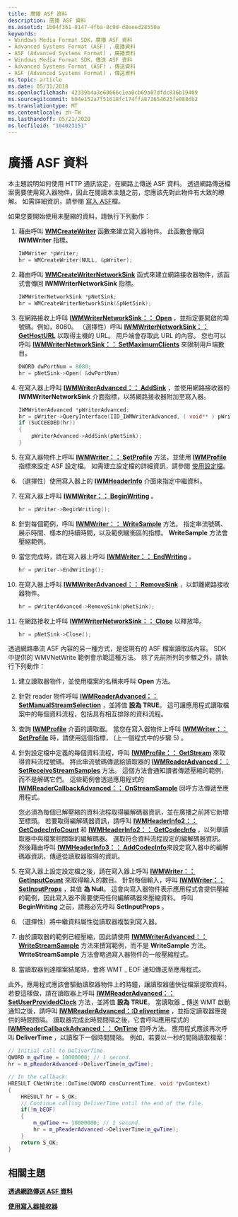 ```yaml
---
title: 廣播 ASF 資料
description: 廣播 ASF 資料
ms.assetid: 1b04f361-8147-4f6a-8c9d-d8eeed28550a
keywords:
- Windows Media Format SDK，廣播 ASF 資料
- Advanced Systems Format (ASF) ，廣播資料
- ASF (Advanced Systems Format) ，廣播資料
- Windows Media Format SDK，傳送 ASF 資料
- Advanced Systems Format (ASF) ，傳送資料
- ASF (Advanced Systems Format) ，傳送資料
ms.topic: article
ms.date: 05/31/2018
ms.openlocfilehash: 42339b4a3e60666c1ea0cb69a07dfdc836b19409
ms.sourcegitcommit: b04e152a7f51618fc174ffa872654623fe088db2
ms.translationtype: MT
ms.contentlocale: zh-TW
ms.lasthandoff: 05/21/2020
ms.locfileid: "104023151"
---
```

# <a name="broadcasting-asf-data"></a>廣播 ASF 資料

本主題說明如何使用 HTTP 通訊協定，在網路上傳送 ASF 資料。 透過網路傳送檔案需要使用寫入器物件，因此在閱讀本主題之前，您應該先對此物件有大致的瞭解。 如需詳細資訊，請參閱 [寫入 ASF](writing-asf-files.md)檔。

如果您要開始使用未壓縮的資料，請執行下列動作：

1.  藉由呼叫 [**WMCreateWriter**](/previous-versions/windows/desktop/api/Wmsdkidl/nf-wmsdkidl-wmcreatewriter) 函數來建立寫入器物件。 此函數會傳回 **IWMWriter** 指標。
    ```C++
    IWMWriter *pWriter;
    hr = WMCreateWriter(NULL, &pWriter);
    ```

    

2.  藉由呼叫 [**WMCreateWriterNetworkSink**](/previous-versions/windows/desktop/api/wmsdkidl/nf-wmsdkidl-wmcreatewriternetworksink) 函式來建立網路接收器物件，該函式會傳回 **IWMWriterNetworkSink** 指標。
    ```C++
    IWMWriterNetworkSink *pNetSink;
    hr = WMCreateWriterNetworkSink(&pNetSink);
    ```

    

3.  在網路接收上呼叫 [**IWMWriterNetworkSink：： Open**](/previous-versions/windows/desktop/api/Wmsdkidl/nf-wmsdkidl-iwmwriternetworksink-open) ，並指定要開啟的埠號碼。例如，8080。 （選擇性）呼叫 [**IWMWriterNetworkSink：： GetHostURL**](/previous-versions/windows/desktop/api/Wmsdkidl/nf-wmsdkidl-iwmwriternetworksink-gethosturl) 以取得主機的 URL。 用戶端會存取此 URL 的內容。 您也可以呼叫 [**IWMWriterNetworkSink：： SetMaximumClients**](/previous-versions/windows/desktop/api/Wmsdkidl/nf-wmsdkidl-iwmwriternetworksink-setmaximumclients) 來限制用戶端數目。
    ```C++
    DWORD dwPortNum = 8080;
    hr = pNetSink->Open( &dwPortNum)
    ```

    

4.  在寫入器上呼叫 [**IWMWriterAdvanced：： AddSink**](/previous-versions/windows/desktop/api/Wmsdkidl/nf-wmsdkidl-iwmwriteradvanced-addsink) ，並使用網路接收器的 **IWMWriterNetworkSink** 介面指標，以將網路接收器附加至寫入器。
    ```C++
    IWMWriterAdvanced *pWriterAdvanced;
    hr = pWriter->QueryInterface(IID_IWMWriterAdvanced, ( void** ) pWriterAdvanced );
    if (SUCCEEDED(hr))
    {
        pWriterAdvanced->AddSink(pNetSink);
    }
    ```

    

5.  在寫入器物件上呼叫 [**IWMWriter：： SetProfile**](/previous-versions/windows/desktop/api/Wmsdkidl/nf-wmsdkidl-iwmwriter-setprofile) 方法，並使用 [**IWMProfile**](iwmprofile.md) 指標來設定 ASF 設定檔。 如需建立設定檔的詳細資訊，請參閱 [使用設定檔](working-with-profiles.md)。
6.  （選擇性）使用寫入器上的 [**IWMHeaderInfo**](/previous-versions/windows/desktop/api/wmsdkidl/nn-wmsdkidl-iwmheaderinfo) 介面來指定中繼資料。
7.  在寫入器上呼叫 [**IWMWriter：： BeginWriting**](/previous-versions/windows/desktop/api/Wmsdkidl/nf-wmsdkidl-iwmwriter-beginwriting) 。
    ```C++
    hr = pWriter->BeginWriting();
    ```

    

8.  針對每個範例，呼叫 [**IWMWriter：： WriteSample**](/previous-versions/windows/desktop/api/Wmsdkidl/nf-wmsdkidl-iwmwriter-writesample) 方法。 指定串流號碼、展示時間、樣本的持續時間，以及範例緩衝區的指標。 **WriteSample** 方法會壓縮範例。
9.  當您完成時，請在寫入器上呼叫 [**IWMWriter：： EndWriting**](/previous-versions/windows/desktop/api/Wmsdkidl/nf-wmsdkidl-iwmwriter-endwriting) 。
    ```C++
    hr = pWriter->EndWriting();
    ```

    

10. 在寫入器上呼叫 [**IWMWriterAdvanced：： RemoveSink**](/previous-versions/windows/desktop/api/Wmsdkidl/nf-wmsdkidl-iwmwriteradvanced-removesink) ，以卸離網路接收器物件。
    ```C++
    hr = pWriterAdvanced->RemoveSink(pNetSink);
    ```

    

11. 在網路接收上呼叫 [**IWMWriterNetworkSink：： Close**](/previous-versions/windows/desktop/api/Wmsdkidl/nf-wmsdkidl-iwmwriternetworksink-close) 以釋放埠。
    ```C++
    hr = pNetSink->Close();
    ```

    

透過網路串流 ASF 內容的另一種方式，是從現有的 ASF 檔案讀取該內容。 SDK 中提供的 WMVNetWrite 範例會示範這種方法。 除了先前所列的步驟之外，請執行下列動作：

1.  建立讀取器物件，並使用檔案的名稱來呼叫 **Open** 方法。
2.  針對 reader 物件呼叫 [**IWMReaderAdvanced：： SetManualStreamSelection**](/previous-versions/windows/desktop/api/Wmsdkidl/nf-wmsdkidl-iwmreaderadvanced-setmanualstreamselection) ，並將值 **設為 TRUE**。 這可讓應用程式讀取檔案中的每個資料流程，包括具有相互排除的資料流程。
3.  查詢 [**IWMProfile**](iwmprofile.md) 介面的讀取器。 當您在寫入器物件上呼叫 [**IWMWriter：： SetProfile**](/previous-versions/windows/desktop/api/Wmsdkidl/nf-wmsdkidl-iwmwriter-setprofile) 時，請使用這個指標， (上一個程式中的步驟 5) 。
4.  針對設定檔中定義的每個資料流程，呼叫 [**IWMProfile：： GetStream**](/previous-versions/windows/desktop/api/Wmsdkidl/nf-wmsdkidl-iwmprofile-getstream) 來取得資料流程號碼。 將此串流號碼傳遞給讀取器的 [**IWMReaderAdvanced：： SetReceiveStreamSamples**](/previous-versions/windows/desktop/api/Wmsdkidl/nf-wmsdkidl-iwmreaderadvanced-setreceivestreamsamples) 方法。 這個方法會通知讀者傳遞壓縮的範例，而不是解碼它們。 這些範例會透過應用程式的 [**IWMReaderCallbackAdvanced：： OnStreamSample**](/previous-versions/windows/desktop/api/Wmsdkidl/nf-wmsdkidl-iwmreadercallbackadvanced-onstreamsample) 回呼方法傳遞至應用程式。

    您必須為每個已解壓縮的資料流程取得編解碼器資訊，並在廣播之前將它新增至標頭。 若要取得編解碼器資訊，請呼叫 [**IWMHeaderInfo2：： GetCodecInfoCount**](/previous-versions/windows/desktop/api/wmsdkidl/nf-wmsdkidl-iwmheaderinfo2-getcodecinfocount) 和 [**IWMHeaderInfo2：： GetCodecInfo**](/previous-versions/windows/desktop/api/Wmsdkidl/nf-wmsdkidl-iwmheaderinfo2-getcodecinfo) ，以列舉讀取器中與檔案相關聯的編解碼器。 選取符合資料流程設定的編解碼器資訊。 然後藉由呼叫 [**IWMHeaderInfo3：： AddCodecInfo**](/previous-versions/windows/desktop/api/Wmsdkidl/nf-wmsdkidl-iwmheaderinfo3-addcodecinfo)來設定寫入器中的編解碼器資訊，傳遞從讀取器取得的資訊。

5.  在寫入器上設定設定檔之後，請在寫入器上呼叫 [**IWMWriter：： GetInputCount**](/previous-versions/windows/desktop/api/Wmsdkidl/nf-wmsdkidl-iwmwriter-getinputcount) 來取得輸入的數目。 針對每個輸入，呼叫 [**IWMWriter：： SetInputProps**](/previous-versions/windows/desktop/api/Wmsdkidl/nf-wmsdkidl-iwmwriter-setinputprops) ，其值 **為 Null**。 這會向寫入器物件表示應用程式會提供壓縮的範例，因此寫入器不需要使用任何編解碼器來壓縮資料。 呼叫 **BeginWriting** 之前，請務必先呼叫 **SetInputProps** 。
6.  （選擇性）將中繼資料屬性從讀取器複製到寫入器。
7.  由於讀取器的範例已經壓縮，因此請使用 [**IWMWriterAdvanced：： WriteStreamSample**](/previous-versions/windows/desktop/api/Wmsdkidl/nf-wmsdkidl-iwmwriteradvanced-writestreamsample) 方法來撰寫範例，而不是 **WriteSample** 方法。 **WriteStreamSample** 方法會略過寫入器物件的一般壓縮程式。
8.  當讀取器到達檔案結尾時，會將 WMT \_ EOF 通知傳送至應用程式。

此外，應用程式應該會驅動讀取器物件上的時鐘，讓讀取器儘快從檔案提取資料。 若要這樣做，請在讀取器上呼叫 [**IWMReaderAdvanced：： SetUserProvidedClock**](/previous-versions/windows/desktop/api/Wmsdkidl/nf-wmsdkidl-iwmreaderadvanced-setuserprovidedclock) 方法，並將值 **設為 TRUE**。 當讀取器 \_ 傳送 WMT 啟動通知之後，請呼叫 [**IWMReaderAdvanced：:D elivertime**](/previous-versions/windows/desktop/api/Wmsdkidl/nf-wmsdkidl-iwmreaderadvanced-delivertime) ，並指定讀取器應提供的時間間隔。 讀取器完成此時間間隔之後，它會呼叫應用程式的 [**IWMReaderCallbackAdvanced：： OnTime**](/previous-versions/windows/desktop/api/Wmsdkidl/nf-wmsdkidl-iwmreadercallbackadvanced-ontime) 回呼方法。 應用程式應該再次呼叫 **DeliverTime** ，以讀取下一個時間間隔。 例如，若要以一秒的間隔讀取檔案：


```C++
// Initial call to DeliverTime.
QWORD m_qwTime = 10000000; // 1 second.
hr = m_pReaderAdvanced->DeliverTime(m_qwTime);

// In the callback:
HRESULT CNetWrite::OnTime(QWORD cnsCurrentTime, void *pvContext)
{
    HRESULT hr = S_OK;
    // Continue calling DeliverTime until the end of the file.
    if(!m_bEOF)
    {
        m_qwTime += 10000000; // 1 second.
        hr = m_pReaderAdvanced->DeliverTime(m_qwTime);
    }
    return S_OK;
}
```



## <a name="related-topics"></a>相關主題

<dl> <dt>

[**透過網路傳送 ASF 資料**](sending-asf-data-over-a-network.md)
</dt> <dt>

[**使用寫入器接收器**](working-with-writer-sinks.md)
</dt> </dl>

 

 




